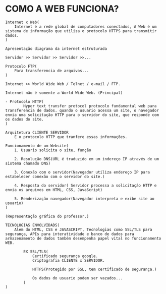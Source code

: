 # COMO A WEB FUNCIONA?
    Internet x Web(
        Internet é a rede global de computadores conectados, A Web é um sistema de informação que utiliza o protocolo HTTPS para transmitir dados.
    )

    Apresentação diagrama da internet estruturada

    Servidor >> Servidor >> Servidor >>...

    Protocolo FTP(
        Para transferencia de arquivos...
    )

    Internet >> World Wide Web / Telnet / e-mail / FTP.

    Internet não é somente a World Wide Web. (Principal)

    - Protocolo HTTP(
            Hyper text transfer protocol protocolo fundamental web para transferencia de dados. quando o usuario acessa um site, o navegador envia uma solicitação HTTP para o servidor do site, que responde com os dados do site.
    )

    Arquitetura CLIENTE SERVIDOR
        É o protocolo HTTP que tranfere essas informações.

    Funcionamento de um Website(
        1. Usuario solicita o site, função

        2. Resolução DNS(URL é traduzido em um indereço IP através de um sistema chamado DNS)

        3. Conexão com o servidor(Navegador utiliza endereço IP para estabelecer conexão com o servidor do site.)

        4. Resposta do servidor( Servidor processa a solicitação HTTP e envia os arquivos em HTML, CSS, JavaScript)

        5. Renderização navegador(Navegador interpreta e exibe site ao usuario)
    )

    (Representação gráfica do professor.)

    TECNOLOGIAS ENVOLVIDADS(
        Alem do HTML, CSS e JAVASCRIPT, Tecnologias como SSL/TLS para segurança, APIs para interatividade e banco de dados para armazenamento de dados também desempenha papel vital no funcionamento WEB.

            EX SSL/TLS(
                Certificado segurança google.
                Criptografia CLIENTE x SERVIDOR.

                HTTPS(Protegido por SSL, tem certificado de segurança.)

                Os dados do usuario podem ser vazados...
            )
    )